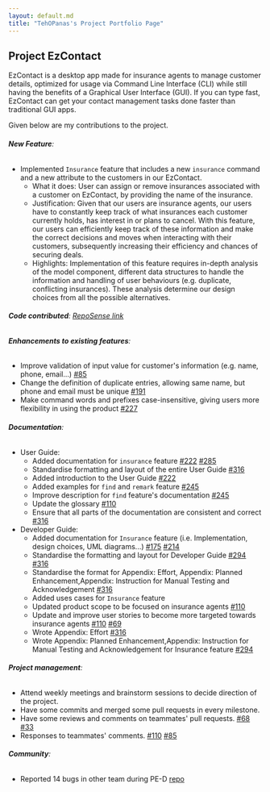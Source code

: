 ```yaml
---
layout: default.md
title: "TehOPanas's Project Portfolio Page"
---
```


## Project EzContact

EzContact is a desktop app made for insurance agents to manage customer details,
optimized for usage via Command Line Interface (CLI) while still having the benefits of a Graphical User Interface (GUI).
If you can type fast, EzContact can get your contact management tasks done faster than traditional GUI apps.

Given below are my contributions to the project.
<br/>

###### **New Feature**:
* Implemented `Insurance` feature that includes a new `insurance` command and a new attribute to the customers in our EzContact.
  * What it does: User can assign or remove insurances associated with a customer on EzContact, by providing the name of the insurance.
  * Justification: Given that our users are insurance agents, our users have to constantly keep track of what insurances each customer
currently holds, has interest in or plans to cancel. With this feature, our users can efficiently keep track of these information and make the
correct decisions and moves when interacting with their customers, subsequently increasing their efficiency and chances of securing deals.
  * Highlights: Implementation of this feature requires in-depth analysis of the model component, different data structures to handle the information
and handling of user behaviours (e.g. duplicate, conflicting insurances). These analysis determine our design choices from all the possible alternatives.


###### **Code contributed**: [RepoSense link](https://nus-cs2103-ay2324s1.github.io/tp-dashboard/?search=tehopanas&breakdown=false&sort=groupTitle%20dsc&sortWithin=title&since=2023-09-22&timeframe=commit&mergegroup=&groupSelect=groupByRepos)

###### **Enhancements to existing features**:
  * Improve validation of input value for customer's information (e.g. name, phone, email...) [#85](https://github.com/AY2324S1-CS2103T-W16-2/tp/pull/85)
  * Change the definition of duplicate entries, allowing same name, but phone and email must be unique [#191](https://github.com/AY2324S1-CS2103T-W16-2/tp/pull/191)
  * Make command words and prefixes case-insensitive, giving users more flexibility in using the product [#227](https://github.com/AY2324S1-CS2103T-W16-2/tp/pull/227)

###### **Documentation**:
* User Guide:
  * Added documentation for `insurance` feature [#222](https://github.com/AY2324S1-CS2103T-W16-2/tp/pull/222) [#285](https://github.com/AY2324S1-CS2103T-W16-2/tp/pull/285)
  * Standardise formatting and layout of the entire User Guide [#316](https://github.com/AY2324S1-CS2103T-W16-2/tp/pull/316)
  * Added introduction to the User Guide [#222](https://github.com/AY2324S1-CS2103T-W16-2/tp/pull/222)
  * Added examples for `find` and `remark` feature [#245](https://github.com/AY2324S1-CS2103T-W16-2/tp/pull/245)
  * Improve description for `find` feature's documentation [#245](https://github.com/AY2324S1-CS2103T-W16-2/tp/pull/245)
  * Update the glossary [#110](https://github.com/AY2324S1-CS2103T-W16-2/tp/pull/110)
  * Ensure that all parts of the documentation are consistent and correct [#316](https://github.com/AY2324S1-CS2103T-W16-2/tp/pull/316)
* Developer Guide:
  * Added documentation for `Insurance` feature (i.e. Implementation, design choices, UML diagrams...) [#175](https://github.com/AY2324S1-CS2103T-W16-2/tp/pull/175) [#214](https://github.com/AY2324S1-CS2103T-W16-2/tp/pull/214)
  * Standardise the formatting and layout for Developer Guide [#294](https://github.com/AY2324S1-CS2103T-W16-2/tp/pull/294/files) [#316](https://github.com/AY2324S1-CS2103T-W16-2/tp/pull/316)
  * Standardise the format for Appendix: Effort, Appendix: Planned Enhancement,Appendix: Instruction for Manual Testing and Acknowledgement [#316](https://github.com/AY2324S1-CS2103T-W16-2/tp/pull/316)
  * Added uses cases for `Insurance` feature 
  * Updated product scope to be focused on insurance agents [#110](https://github.com/AY2324S1-CS2103T-W16-2/tp/pull/110)
  * Update and improve user stories to become more targeted towards insurance agents [#110](https://github.com/AY2324S1-CS2103T-W16-2/tp/pull/110) [#69](https://github.com/AY2324S1-CS2103T-W16-2/tp/pull/69)
  * Wrote Appendix: Effort [#316](https://github.com/AY2324S1-CS2103T-W16-2/tp/pull/316)
  * Wrote Appendix: Planned Enhancement,Appendix: Instruction for Manual Testing and Acknowledgement for Insurance feature [#294](https://github.com/AY2324S1-CS2103T-W16-2/tp/pull/294/files)

###### **Project management**:
  * Attend weekly meetings and brainstorm sessions to decide direction of the project.
  * Have some commits and merged some pull requests in every milestone.
  * Have some reviews and comments on teammates' pull requests. [#68](https://github.com/AY2324S1-CS2103T-W16-2/tp/pull/68) [#33](https://github.com/AY2324S1-CS2103T-W16-2/tp/pull/33)
  * Responses to teammates' comments. [#110](https://github.com/AY2324S1-CS2103T-W16-2/tp/pull/110) [#85](https://github.com/AY2324S1-CS2103T-W16-2/tp/pull/85)

###### **Community**:
  * Reported 14 bugs in other team during PE-D [repo](https://github.com/TehOPanas/ped/issues)


